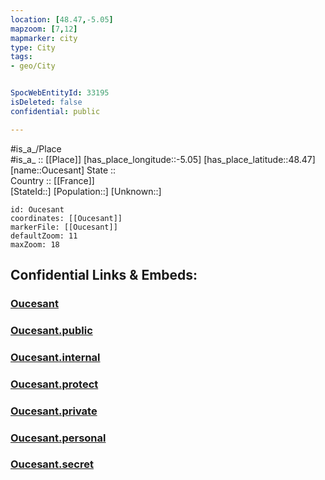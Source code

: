 ```yaml
---
location: [48.47,-5.05] 
mapzoom: [7,12] 
mapmarker: city 
type: City
tags:
- geo/City


SpocWebEntityId: 33195
isDeleted: false
confidential: public

---
```

#is_a_/Place  
#is_a_ :: [[Place]] 
[has_place_longitude::-5.05] 
[has_place_latitude::48.47] 
[name::Oucesant] 
State ::  
Country :: [[France]]  
[StateId::] 
[Population::] 
[Unknown::] 


```leaflet
id: Oucesant
coordinates: [[Oucesant]] 
markerFile: [[Oucesant]] 
defaultZoom: 11 
maxZoom: 18
```


## Confidential Links & Embeds: 

### [Oucesant](/_Standards/Earth/Continent/Europe/Europe~West/France/regions~France/Bretagne/departments~Bretagne/Finistère/communes~Finistère/Oucesant.md) 

### [Oucesant.public](/_public/Earth/Continent/Europe/Europe~West/France/regions~France/Bretagne/departments~Bretagne/Finistère/communes~Finistère/Oucesant.public.md) 

### [Oucesant.internal](/_internal/Earth/Continent/Europe/Europe~West/France/regions~France/Bretagne/departments~Bretagne/Finistère/communes~Finistère/Oucesant.internal.md) 

### [Oucesant.protect](/_protect/Earth/Continent/Europe/Europe~West/France/regions~France/Bretagne/departments~Bretagne/Finistère/communes~Finistère/Oucesant.protect.md) 

### [Oucesant.private](/_private/Earth/Continent/Europe/Europe~West/France/regions~France/Bretagne/departments~Bretagne/Finistère/communes~Finistère/Oucesant.private.md) 

### [Oucesant.personal](/_personal/Earth/Continent/Europe/Europe~West/France/regions~France/Bretagne/departments~Bretagne/Finistère/communes~Finistère/Oucesant.personal.md) 

### [Oucesant.secret](/_secret/Earth/Continent/Europe/Europe~West/France/regions~France/Bretagne/departments~Bretagne/Finistère/communes~Finistère/Oucesant.secret.md)

